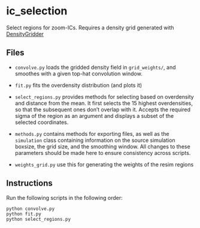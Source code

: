 # ic_selection
Select regions for zoom-ICs. Requires a density grid generated with [DensityGridder](https://github.com/christopherlovell/densitygridder)

## Files


- `convolve.py` loads the gridded density field in `grid_weights/`, and smoothes with a given top-hat convolution window.

- `fit.py` fits the overdensity distribution (and plots it)

- `select_regions.py` provides methods for selecting based on overdensity and distance from the mean. It first selects the 15 highest overdensities, so that the subsequent ones don’t overlap with it. Accepts the required sigma of the region as an argument and displays a subset of the selected coordinates.

- `methods.py` contains methods for exporting files, as well as the `simulation` class containing information on the source simulation boxsize, the grid size, and the smoothing window. All changes to these parameters should be made here to ensure consistency across scripts.

- `weights_grid.py` use this for generating the weights of the resim regions 

## Instructions
Run the following scripts in the following order:
```
python convolve.py
python fit.py
python select_regions.py
```
